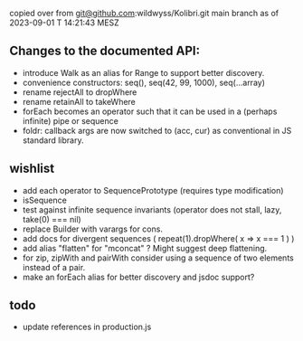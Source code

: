 copied over from 
git@github.com:wildwyss/Kolibri.git 
main branch as of 2023-09-01 T 14:21:43 MESZ

## Changes to the documented API:
- introduce Walk as an alias for Range to support better discovery.
- convenience constructors: seq(), seq(42, 99, 1000), seq(...array)
- rename rejectAll to dropWhere
- rename retainAll to takeWhere
- forEach becomes an operator such that it can be used in a (perhaps infinite) pipe or sequence
- foldr: callback args are now switched to (acc, cur) as conventional in JS standard library. 

## wishlist
- add each operator to SequencePrototype (requires type modification)
- isSequence
- test against infinite sequence invariants (operator does not stall, lazy, take(0) === nil)
- replace Builder with varargs for cons. 
- add docs for divergent sequences ( repeat(1).dropWhere( x => x === 1 ) )
- add alias "flatten" for "mconcat" ? Might suggest deep flattening.
- for zip, zipWith and pairWith consider using a sequence of two elements instead of a pair.
- make an forEach alias for better discovery and jsdoc support?

## todo
- update references in production.js
